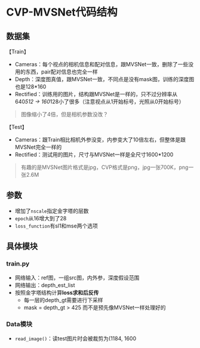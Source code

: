 # CVP-MVSNet代码结构

## 数据集

【Train】

- Cameras：每个视点的相机信息和配对信息，跟MVSNet一致，删除了一些没用的东西，pair配对信息也完全一样
- Depth：深度图真值，跟MVSNet一致，不同点是没有mask图，训练的深度图也是128*160
- Rectified：训练用的图片，结构跟MVSNet是一样的，只不过分辨率从640*512 → 160*128小了很多（注意视点从1开始标号，光照从0开始标号）

> 图像缩小了4倍，但是相机参数没改？
> 

【Test】

- Cameras：跟Train相比相机外参没变，内参变大了10倍左右，但整体是跟MVSNet完全一样的
- Rectified：测试用的图片，尺寸与MVSNet一样是全尺寸1600*1200

> 有趣的是MVSNet图片格式是jpg，CVP格式是png，jpg一张700K，png一张2.6M
> 

## 参数

- 增加了`nscale`指定金字塔的层数
- `epoch`从16增大到了28
- `loss_function`有sl1和mse两个选项

## 具体模块

### train.py

- 网络输入：ref图，一组src图，内外参，深度假设范围
- 网络输出：depth_est_list
- 按照金字塔结构计算**loss求和后反传**
    - 每一层的depth_gt需要进行下采样
    - mask = depth_gt > 425 而不是预先像MVSNet一样处理好的

### Data模块

- `read_image()`：读test图片时会被裁剪为(1184, 1600